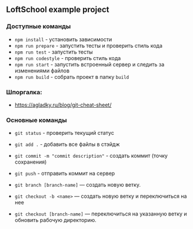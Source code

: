 ## LoftSchool example project

### Доступные команды

* `npm install` - установить зависимости
* `npm run prepare` - запустить тесты и проверить стиль кода
* `npm run test` - запустить тесты
* `npm run codestyle` - проверить стиль кода
* `npm run start` - запустить встроенный сервер и следить за изменениями файлов
* `npm run build` - собрать проект в папку `build`


### Шпоргалка:

* https://agladky.ru/blog/git-cheat-sheet/

### Основные команды

* `git status` - проверить текущий статус
* `git add .` - добавить все файлы в стэйдж
* `git commit -m "commit description"` - создать коммит (точку сохранения)
* `git push` - отправить коммит на сервер


* `git branch [branch-name]` — создать новую ветку.

* `git checkout -b <name>` — создать новую ветку и переключиться на нее

* `git checkout [branch-name]` — переключиться на указанную ветку и обновить рабочую директорию.